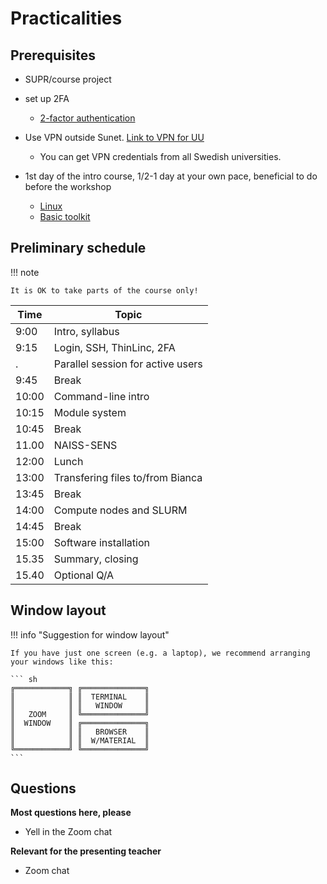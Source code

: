 # Practicalities

## Prerequisites

- SUPR/course project
- set up 2FA
    - [2-factor authentication](https://www.uppmax.uu.se/support/user-guides/setting-up-two-factor-authentication/)

- Use VPN outside Sunet. [Link to VPN for UU](https://mp.uu.se/en/web/info/stod/it-telefoni/it-support/network-on-campus/vpn-service)
  - You can get VPN credentials from all Swedish universities.

- 1st day of the intro course, 1/2-1 day at your own pace, beneficial to do before the workshop

    - [Linux](https://uppmax.github.io/uppmax_intro/linux.html)
    - [Basic toolkit](https://uppmax.github.io/uppmax_intro/linux_basics.html)

## Preliminary schedule 

!!! note
 
    It is OK to take parts of the course only!

Time |Topic
-----|--------------------------------
9:00 |Intro, syllabus
9:15 |Login, SSH, ThinLinc, 2FA
.    |Parallel session for active users
9:45 |Break
10:00|Command-line intro
10:15|Module system
10:45|Break
11.00|NAISS-SENS
12:00|Lunch
13:00|Transfering files to/from Bianca
13:45|Break
14:00|Compute nodes and SLURM
14:45|Break
15:00|Software installation
15.35|Summary, closing
15.40|Optional Q/A

## Window layout

!!! info "Suggestion for window layout"

    If you have just one screen (e.g. a laptop), we recommend arranging your windows like this:

    ``` sh
    ╔════════════╗ ╔══════════════╗
    ║            ║ ║  TERMINAL    ║
    ║            ║ ║   WINDOW     ║
    ║   ZOOM     ║ ╚══════════════╝
    ║  WINDOW    ║ ╔══════════════╗
    ║            ║ ║   BROWSER    ║
    ║            ║ ║  W/MATERIAL  ║
    ╚════════════╝ ╚══════════════╝
    ```
## Questions

**Most questions here, please**

- Yell in the Zoom chat

**Relevant for the presenting teacher**

- Zoom chat



